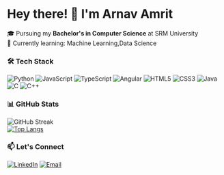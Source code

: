 # Hey there! 👋 I'm Arnav Amrit

🎓 Pursuing my **Bachelor's in Computer Science** at SRM University  
🌱 Currently learning: Machine Learning,Data Science 

### 🛠️ Tech Stack  
![Python](https://img.shields.io/badge/Python-3776AB?logo=python&logoColor=white)
![JavaScript](https://img.shields.io/badge/JavaScript-F7DF1E?logo=javascript&logoColor=black)
![TypeScript](https://img.shields.io/badge/TypeScript-3178C6?logo=typescript&logoColor=white)
![Angular](https://img.shields.io/badge/Angular-DD0031?logo=angular&logoColor=white)
![HTML5](https://img.shields.io/badge/HTML5-E34F26?logo=html5&logoColor=white)
![CSS3](https://img.shields.io/badge/CSS3-1572B6?logo=css3&logoColor=white)
![Java](https://img.shields.io/badge/Java-007396?logo=java&logoColor=white)
![C](https://img.shields.io/badge/C-A8B9CC?logo=c&logoColor=black)
![C++](https://img.shields.io/badge/C++-00599C?logo=c%2B%2B&logoColor=white)



### 📊 GitHub Stats  
![GitHub Streak](https://streak-stats.demolab.com?user=your-github-username&theme=tokyonight&hide_border=true)  
[![Top Langs](https://github-readme-stats.vercel.app/api/top-langs/?username=CrunchyHades2408&layout=compact&theme=radical)](https://github.com/anuraghazra/github-readme-stats)  

### 📫 Let's Connect  
[![LinkedIn](https://img.shields.io/badge/LinkedIn-0077B5?logo=linkedin)](https://www.linkedin.com/in/arnav-amrit-7b7ab22bb/)
[![Email](https://img.shields.io/badge/Email-D14836?logo=gmail)](mailto:arnavamrit525@gmail.com)
